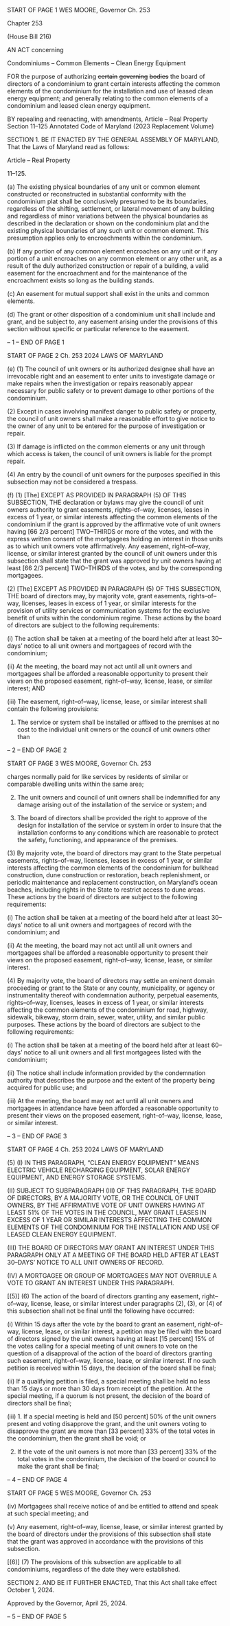 START OF PAGE 1
WES MOORE, Governor Ch. 253

Chapter 253

(House Bill 216)

AN ACT concerning

Condominiums – Common Elements – Clean Energy Equipment

FOR the purpose of authorizing ~~certain~~ ~~governing~~ ~~bodies~~ the board of directors of a
condominium to grant certain interests affecting the common elements of the
condominium for the installation and use of leased clean energy equipment; and
generally relating to the common elements of a condominium and leased clean
energy equipment.

BY repealing and reenacting, with amendments,
Article – Real Property
Section 11–125
Annotated Code of Maryland
(2023 Replacement Volume)

SECTION 1. BE IT ENACTED BY THE GENERAL ASSEMBLY OF MARYLAND,
That the Laws of Maryland read as follows:

Article – Real Property

11–125.

(a) The existing physical boundaries of any unit or common element constructed
or reconstructed in substantial conformity with the condominium plat shall be conclusively
presumed to be its boundaries, regardless of the shifting, settlement, or lateral movement
of any building and regardless of minor variations between the physical boundaries as
described in the declaration or shown on the condominium plat and the existing physical
boundaries of any such unit or common element. This presumption applies only to
encroachments within the condominium.

(b) If any portion of any common element encroaches on any unit or if any portion
of a unit encroaches on any common element or any other unit, as a result of the duly
authorized construction or repair of a building, a valid easement for the encroachment and
for the maintenance of the encroachment exists so long as the building stands.

(c) An easement for mutual support shall exist in the units and common
elements.

(d) The grant or other disposition of a condominium unit shall include and grant,
and be subject to, any easement arising under the provisions of this section without specific
or particular reference to the easement.

– 1 –
END OF PAGE 1

START OF PAGE 2
Ch. 253 2024 LAWS OF MARYLAND

(e) (1) The council of unit owners or its authorized designee shall have an
irrevocable right and an easement to enter units to investigate damage or make repairs
when the investigation or repairs reasonably appear necessary for public safety or to
prevent damage to other portions of the condominium.

(2) Except in cases involving manifest danger to public safety or property,
the council of unit owners shall make a reasonable effort to give notice to the owner of any
unit to be entered for the purpose of investigation or repair.

(3) If damage is inflicted on the common elements or any unit through
which access is taken, the council of unit owners is liable for the prompt repair.

(4) An entry by the council of unit owners for the purposes specified in this
subsection may not be considered a trespass.

(f) (1) [The] EXCEPT AS PROVIDED IN PARAGRAPH (5) OF THIS
SUBSECTION, THE declaration or bylaws may give the council of unit owners authority to
grant easements, rights–of–way, licenses, leases in excess of 1 year, or similar interests
affecting the common elements of the condominium if the grant is approved by the
affirmative vote of unit owners having [66 2/3 percent] TWO–THIRDS or more of the votes,
and with the express written consent of the mortgagees holding an interest in those units
as to which unit owners vote affirmatively. Any easement, right–of–way, license, or similar
interest granted by the council of unit owners under this subsection shall state that the
grant was approved by unit owners having at least [66 2/3 percent] TWO–THIRDS of the
votes, and by the corresponding mortgagees.

(2) [The] EXCEPT AS PROVIDED IN PARAGRAPH (5) OF THIS
SUBSECTION, THE board of directors may, by majority vote, grant easements,
rights–of–way, licenses, leases in excess of 1 year, or similar interests for the provision of
utility services or communication systems for the exclusive benefit of units within the
condominium regime. These actions by the board of directors are subject to the following
requirements:

(i) The action shall be taken at a meeting of the board held after at
least 30–days’ notice to all unit owners and mortgagees of record with the condominium;

(ii) At the meeting, the board may not act until all unit owners and
mortgagees shall be afforded a reasonable opportunity to present their views on the
proposed easement, right–of–way, license, lease, or similar interest; AND

(iii) The easement, right–of–way, license, lease, or similar interest
shall contain the following provisions:

1. The service or system shall be installed or affixed to the
premises at no cost to the individual unit owners or the council of unit owners other than

– 2 –
END OF PAGE 2

START OF PAGE 3
WES MOORE, Governor Ch. 253

charges normally paid for like services by residents of similar or comparable dwelling units
within the same area;

2. The unit owners and council of unit owners shall be
indemnified for any damage arising out of the installation of the service or system; and

3. The board of directors shall be provided the right to
approve of the design for installation of the service or system in order to insure that the
installation conforms to any conditions which are reasonable to protect the safety,
functioning, and appearance of the premises.

(3) By majority vote, the board of directors may grant to the State
perpetual easements, rights–of–way, licenses, leases in excess of 1 year, or similar interests
affecting the common elements of the condominium for bulkhead construction, dune
construction or restoration, beach replenishment, or periodic maintenance and replacement
construction, on Maryland’s ocean beaches, including rights in the State to restrict access
to dune areas. These actions by the board of directors are subject to the following
requirements:

(i) The action shall be taken at a meeting of the board held after at
least 30–days’ notice to all unit owners and mortgagees of record with the condominium;
and

(ii) At the meeting, the board may not act until all unit owners and
mortgagees shall be afforded a reasonable opportunity to present their views on the
proposed easement, right–of–way, license, lease, or similar interest.

(4) By majority vote, the board of directors may settle an eminent domain
proceeding or grant to the State or any county, municipality, or agency or instrumentality
thereof with condemnation authority, perpetual easements, rights–of–way, licenses, leases
in excess of 1 year, or similar interests affecting the common elements of the condominium
for road, highway, sidewalk, bikeway, storm drain, sewer, water, utility, and similar public
purposes. These actions by the board of directors are subject to the following requirements:

(i) The action shall be taken at a meeting of the board held after at
least 60–days’ notice to all unit owners and all first mortgagees listed with the
condominium;

(ii) The notice shall include information provided by the
condemnation authority that describes the purpose and the extent of the property being
acquired for public use; and

(iii) At the meeting, the board may not act until all unit owners and
mortgagees in attendance have been afforded a reasonable opportunity to present their
views on the proposed easement, right–of–way, license, lease, or similar interest.

– 3 –
END OF PAGE 3

START OF PAGE 4
Ch. 253 2024 LAWS OF MARYLAND

(5) (I) IN THIS PARAGRAPH, “CLEAN ENERGY EQUIPMENT” MEANS
ELECTRIC VEHICLE RECHARGING EQUIPMENT, SOLAR ENERGY EQUIPMENT, AND
ENERGY STORAGE SYSTEMS.

(II) SUBJECT TO SUBPARAGRAPH (III) OF THIS PARAGRAPH,
THE BOARD OF DIRECTORS, BY A MAJORITY VOTE, OR THE COUNCIL OF UNIT
OWNERS, BY THE AFFIRMATIVE VOTE OF UNIT OWNERS HAVING AT LEAST 51% OF
THE VOTES IN THE COUNCIL, MAY GRANT LEASES IN EXCESS OF 1 YEAR OR SIMILAR
INTERESTS AFFECTING THE COMMON ELEMENTS OF THE CONDOMINIUM FOR THE
INSTALLATION AND USE OF LEASED CLEAN ENERGY EQUIPMENT.

(III) THE BOARD OF DIRECTORS MAY GRANT AN INTEREST
UNDER THIS PARAGRAPH ONLY AT A MEETING OF THE BOARD HELD AFTER AT LEAST
30–DAYS’ NOTICE TO ALL UNIT OWNERS OF RECORD.

(IV) A MORTGAGEE OR GROUP OF MORTGAGEES MAY NOT
OVERRULE A VOTE TO GRANT AN INTEREST UNDER THIS PARAGRAPH.

[(5)] (6) The action of the board of directors granting any easement,
right–of–way, license, lease, or similar interest under paragraphs (2), (3), or (4) of this
subsection shall not be final until the following have occurred:

(i) Within 15 days after the vote by the board to grant an easement,
right–of–way, license, lease, or similar interest, a petition may be filed with the board of
directors signed by the unit owners having at least [15 percent] 15% of the votes calling
for a special meeting of unit owners to vote on the question of a disapproval of the action of
the board of directors granting such easement, right–of–way, license, lease, or similar
interest. If no such petition is received within 15 days, the decision of the board shall be
final;

(ii) If a qualifying petition is filed, a special meeting shall be held no
less than 15 days or more than 30 days from receipt of the petition. At the special meeting,
if a quorum is not present, the decision of the board of directors shall be final;

(iii) 1. If a special meeting is held and [50 percent] 50% of the
unit owners present and voting disapprove the grant, and the unit owners voting to
disapprove the grant are more than [33 percent] 33% of the total votes in the condominium,
then the grant shall be void; or

2. If the vote of the unit owners is not more than [33 percent]
33% of the total votes in the condominium, the decision of the board or council to make the
grant shall be final;

– 4 –
END OF PAGE 4

START OF PAGE 5
WES MOORE, Governor Ch. 253

(iv) Mortgagees shall receive notice of and be entitled to attend and
speak at such special meeting; and

(v) Any easement, right–of–way, license, lease, or similar interest
granted by the board of directors under the provisions of this subsection shall state that
the grant was approved in accordance with the provisions of this subsection.

[(6)] (7) The provisions of this subsection are applicable to all
condominiums, regardless of the date they were established.

SECTION 2. AND BE IT FURTHER ENACTED, That this Act shall take effect
October 1, 2024.

Approved by the Governor, April 25, 2024.

– 5 –
END OF PAGE 5